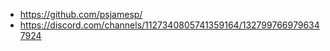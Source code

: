 - https://github.com/psjamesp/
- https://discord.com/channels/1127340805741359164/1327997669796347924

